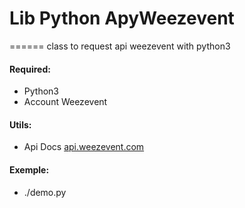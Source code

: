 # Lib Python ApyWeezevent
======
class to request api weezevent with python3

#### Required:
- Python3
- Account Weezevent

#### Utils:
- Api Docs [api.weezevent.com](https://api.weezevent.com/)

#### Exemple: 
- ./demo.py
